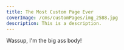 ```yaml
---
title: The Most Custom Page Ever
coverImage: /cms/customPages/img_2588.jpg
description: This is a description.
---
```

Wassup, I'm the big ass body!